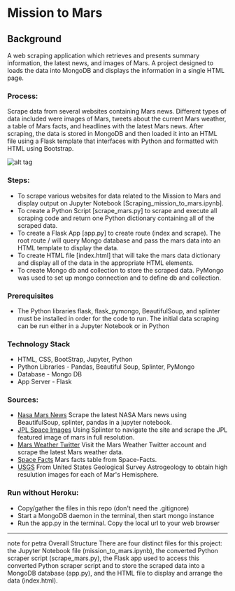 # Mission to Mars 
## Background
A web scraping application which retrieves and presents summary information, the latest news, and images of Mars. A project designed to loads the data into MongoDB and displays the information in a single HTML page. 

### Process:
Scrape data from several websites containing Mars news. Different types of data included were images of Mars, tweets about the current Mars weather, a table of Mars facts, and headlines with the latest Mars news. After scraping, the data is stored in MongoDB and then loaded it into an HTML file using a Flask template that interfaces with Python and formatted with HTML using Bootstrap.

![alt tag](https://github.com/PetraLee2019/Mission_to_Mars/blob/master/Images/Mission%20to%20Mars.jpg?raw=true)

### Steps:
- To scrape various websites for data related to the Mission to Mars and display output on Jupyter Notebook [Scraping_mission_to_mars.ipynb].
- To create a Python Script [scrape_mars.py] to scrape and execute all scraping code and return one Python dictionary containing all of the scraped data.
- To create a Flask App [app.py] to create route (index and scrape). The root route / will query Mongo database and pass the mars data into an HTML template to display the data.
- To create HTML file [index.html] that will take the mars data dictionary and display all of the data in the appropriate HTML elements.
- To create Mongo db and collection to store the scraped data. PyMongo was used to set up mongo connection and to define db and collection.

### Prerequisites
- The Python libraries flask, flask_pymongo, BeautifulSoup, and splinter must be installed in order for the code to run. The initial data scraping can be run either in a Jupyter Notebook or in Python

### Technology Stack 
- HTML, CSS, BootStrap, Jupyter, Python
- Python Libraries - Pandas, Beautiful Soup, Splinter, PyMongo
- Database - Mongo DB
- App Server - Flask

### Sources:
- [Nasa Mars News](https://mars.nasa.gov/news/)
Scrape the latest NASA Mars news using BeautifulSoup, splinter, pandas in a jupyter notebook.
- [JPL Space Images](https://www.jpl.nasa.gov/spaceimages/?search=&category=Mars)
Using Splinter to navigate the site and scrape the JPL featured image of mars in full resolution.
- [Mars Weather Twitter](https://twitter.com/marswxreport?lang=en)
Visit the Mars Weather Twitter account and scrape the latest Mars weather data.
- [Space Facts](https://space-facts.com/mars/) 
Mars facts table from Space-Facts.
- [USGS](https://astrogeology.usgs.gov/search/results?q=hemisphere+enhanced&k1=target&v1=Mars)
From United States Geological Survey Astrogeology to obtain high resulution images for each of Mar's Hemisphere. 

### Run without Heroku:
- Copy/gather the files in this repo (don't need the .gitignore)
- Start a MongoDB daemon in the terminal, then start mongo instance
- Run the app.py in the terminal. Copy the local url to your web browser



------------------
note for petra 
Overall Structure
There are four distinct files for this project: the Jupyter Notebook file (mission_to_mars.ipynb), the converted Python scraper script (scrape_mars.py), the Flask app used to access this converted Python scraper script and to store the scraped data into a MongoDB database (app.py), and the HTML file to display and arrange the data (index.html).
